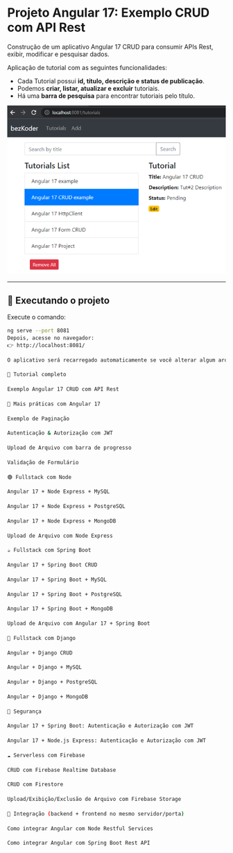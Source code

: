 # Projeto Angular 17: Exemplo CRUD com API Rest

Construção de um aplicativo Angular 17 CRUD para consumir APIs Rest, exibir, modificar e pesquisar dados.

Aplicação de tutorial com as seguintes funcionalidades:
- Cada Tutorial possui **id, título, descrição e status de publicação**.  
- Podemos **criar, listar, atualizar e excluir** tutoriais.  
- Há uma **barra de pesquisa** para encontrar tutoriais pelo título.  

![angular-17-crud-example](angular-17-crud-example.png)

---

## 🚀 Executando o projeto
Execute o comando:  
```bash
ng serve --port 8081
Depois, acesse no navegador:
👉 http://localhost:8081/

O aplicativo será recarregado automaticamente se você alterar algum arquivo fonte.

📘 Tutorial completo

Exemplo Angular 17 CRUD com API Rest

🔎 Mais práticas com Angular 17

Exemplo de Paginação

Autenticação & Autorização com JWT

Upload de Arquivo com barra de progresso

Validação de Formulário

🟢 Fullstack com Node

Angular 17 + Node Express + MySQL

Angular 17 + Node Express + PostgreSQL

Angular 17 + Node Express + MongoDB

Upload de Arquivo com Node Express

☕ Fullstack com Spring Boot

Angular 17 + Spring Boot CRUD

Angular 17 + Spring Boot + MySQL

Angular 17 + Spring Boot + PostgreSQL

Angular 17 + Spring Boot + MongoDB

Upload de Arquivo com Angular 17 + Spring Boot

🐍 Fullstack com Django

Angular + Django CRUD

Angular + Django + MySQL

Angular + Django + PostgreSQL

Angular + Django + MongoDB

🔐 Segurança

Angular 17 + Spring Boot: Autenticação e Autorização com JWT

Angular 17 + Node.js Express: Autenticação e Autorização com JWT

☁️ Serverless com Firebase

CRUD com Firebase Realtime Database

CRUD com Firestore

Upload/Exibição/Exclusão de Arquivo com Firebase Storage

🔗 Integração (backend + frontend no mesmo servidor/porta)

Como integrar Angular com Node Restful Services

Como integrar Angular com Spring Boot Rest API

